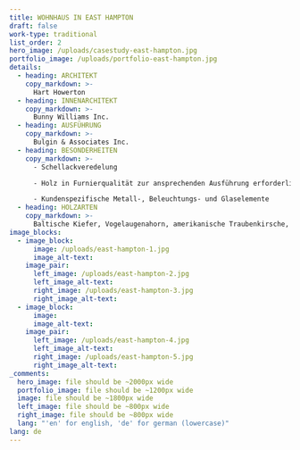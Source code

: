 ```yaml
---
title: WOHNHAUS IN EAST HAMPTON
draft: false
work-type: traditional
list_order: 2
hero_image: /uploads/casestudy-east-hampton.jpg
portfolio_image: /uploads/portfolio-east-hampton.jpg
details:
  - heading: ARCHITEKT
    copy_markdown: >-
      Hart Howerton
  - heading: INNENARCHITEKT
    copy_markdown: >-
      Bunny Williams Inc.
  - heading: AUSFÜHRUNG
    copy_markdown: >-
      Bulgin & Associates Inc.
  - heading: BESONDERHEITEN
    copy_markdown: >-
      - Schellackveredelung

      - Holz in Furnierqualität zur ansprechenden Ausführung erforderlich

      - Kundenspezifische Metall-, Beleuchtungs- und Glaselemente
  - heading: HOLZARTEN
    copy_markdown: >-
      Baltische Kiefer, Vogelaugenahorn, amerikanische Traubenkirsche,  amerikanische Weißeiche
image_blocks:
  - image_block:
      image: /uploads/east-hampton-1.jpg
      image_alt-text:
    image_pair:
      left_image: /uploads/east-hampton-2.jpg
      left_image_alt-text:
      right_image: /uploads/east-hampton-3.jpg
      right_image_alt-text:
  - image_block:
      image:
      image_alt-text:
    image_pair:
      left_image: /uploads/east-hampton-4.jpg
      left_image_alt-text:
      right_image: /uploads/east-hampton-5.jpg
      right_image_alt-text:
_comments:
  hero_image: file should be ~2000px wide
  portfolio_image: file should be ~1200px wide
  image: file should be ~1800px wide
  left_image: file should be ~800px wide
  right_image: file should be ~800px wide
  lang: "'en' for english, 'de' for german (lowercase)"
lang: de
---
```


